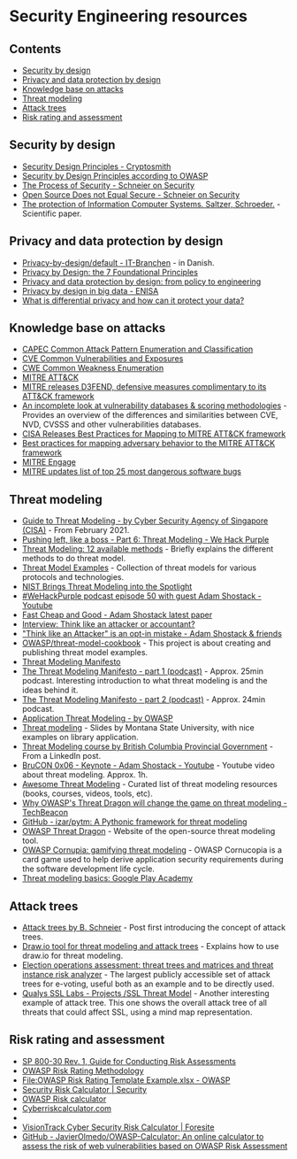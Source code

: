 # Security Engineering resources

## Contents
- [Security by design](#security-by-design)
- [Privacy and data protection by design](#privacy-and-data-protection-by-design)
- [Knowledge base on attacks](#knowledge-base-on-attacks)
- [Threat modeling](#threat-modeling)
- [Attack trees](#attack-trees)
- [Risk rating and assessment](#risk-rating-and-assessment)


## Security by design

- [Security Design Principles - Cryptosmith](https://cryptosmith.com/2013/10/19/security-design-principles/)
- [Security by Design Principles according to OWASP](https://patchstack.com/articles/security-design-principles-owasp/)
- [The Process of Security - Schneier on Security](https://www.schneier.com/essays/archives/2000/04/the_process_of_secur.html)
- [Open Source Does not Equal Secure - Schneier on Security](https://www.schneier.com/blog/archives/2020/12/open-source-does-not-equal-secure.html)
- [The protection of Information Computer Systems. Saltzer, Schroeder.](https://www.cl.cam.ac.uk/teaching/1011/R01/75-protection.pdf) - Scientific paper.  

## Privacy and data protection by design

- [Privacy-by-design/default - IT-Branchen](https://itb.dk/persondataforordningen/privacy-by-design-default/) - in Danish.
- [Privacy by Design: the 7 Foundational Principles](https://www.ipc.on.ca/wp-content/uploads/Resources/7foundationalprinciples.pdf)
- [Privacy and data protection by design: from policy to engineering](https://www.enisa.europa.eu/publications/privacy-and-data-protection-by-design/at_download/fullReport)
- [Privacy by design in big data - ENISA](https://www.enisa.europa.eu/publications/big-data-protection)
- [What is differential privacy and how can it protect your data?](https://theconversation.com/explainer-what-is-differential-privacy-and-how-can-it-protect-your-data-90686)

## Knowledge base on attacks

- [CAPEC Common Attack Pattern Enumeration and Classification](https://capec.mitre.org/index.html)
- [CVE Common Vulnerabilities and Exposures](https://cve.mitre.org/index.html)
- [CWE Common Weakness Enumeration](https://cwe.mitre.org/index.html)
- [MITRE ATT&CK](https://attack.mitre.org/)
- [MITRE releases D3FEND, defensive measures complimentary to its ATT&CK framework](https://therecord.media/mitre-releases-d3fend-defensive-measures-complimentary-to-its-attck-framework/)
- [An incomplete look at vulnerability databases & scoring methodologies](https://medium.com/@chris.hughes_11070/an-incomplete-look-at-vulnerability-databases-scoring-methodologies-7be7155661e8) - Provides an overview of the differences and similarities between CVE, NVD, CVSSS and other vulnerabilities databases.
- [CISA Releases Best Practices for Mapping to MITRE ATT&CK framework](https://www.cisa.gov/uscert/ncas/current-activity/2021/06/02/cisa-releases-best-practices-mapping-mitre-attckr)
- [Best practices for mapping adversary behavior to the MITRE ATT&CK framework](https://www.cisa.gov/uscert/sites/default/files/publications/Best%20Practices%20for%20MITRE%20ATTCK%20Mapping.pdf)
- [MITRE Engage](https://engage.mitre.org/)
- [MITRE updates list of top 25 most dangerous software bugs](https://www.bleepingcomputer.com/news/security/mitre-updates-list-of-top-25-most-dangerous-software-bugs/)

## Threat modeling

- [Guide to Threat Modeling - by Cyber Security Agency of Singapore (CISA)](https://www.csa.gov.sg/-/media/csa/documents/legislation_supplementary_references/guide-to-cyber-threat-modelling.pdf) - From February 2021.
- [Pushing left, like a boss - Part 6: Threat Modeling - We Hack Purple](https://wehackpurple.com/pushing-left-like-a-boss-part-6-threat-modelling/)
- [Threat Modeling: 12 available methods](https://insights.sei.cmu.edu/blog/threat-modeling-12-available-methods/) - Briefly explains the different methods to do threat model.
- [Threat Model Examples](https://github.com/TalEliyahu/Threat_Model_Examples) - Collection of threat models for various protocols and technologies.
- [NIST Brings Threat Modeling into the Spotlight](https://thecyberpost.com/news/security/threat-intelligence/nist-brings-threat-modeling-into-the-spotlight/)
- [#WeHackPurple podcast episode 50 with guest Adam Shostack - Youtube](https://www.youtube.com/watch?v=I9F9nzpjS5U)
- [Fast Cheap and Good - Adam Shostack latest paper](https://shostack.org/files/papers/Fast-Cheap-and-Good.pdf)
- [Interview: Think like an attacker or accountant?](https://appsecpodcast.securityjourney.com/1730684/8122724-interview-think-like-an-attacker-or-accountant-s01e16-application-security-podcast)
- ["Think like an Attacker" is an opt-in mistake - Adam Shostack & friends](https://adam.shostack.org/blog/2016/04/think-like-an-attacker-is-an-opt-in-mistake/)
- [OWASP/threat-model-cookbook](https://github.com/OWASP/threat-model-cookbook) - This project is about creating and publishing threat model examples.
- [Threat Modeling Manifesto](https://www.threatmodelingmanifesto.org/)
- [The Threat Modeling Manifesto - part 1 (podcast)](https://appsecpodcast.securityjourney.com/1730684/8122585-the-threat-modeling-manifesto-part-1) - Approx. 25min podcast. Interesting introduction to what threat modeling is and the ideas behind it.
- [The Threat Modeling Manifesto - part 2 (podcast)](https://appsecpodcast.securityjourney.com/1730684/8122584-the-threat-modeling-manifesto-part-2) - Approx. 24min podcast.
- [Application Threat Modeling - by OWASP](https://owasp.org/www-community/Threat_Modeling)
- [Threat modeling](https://www.cs.montana.edu/courses/csci476/topics/threat_modeling.pdf) - Slides by Montana State University, with nice examples on library application.
- [Threat Modeling course by British Columbia Provincial Government](https://www.linkedin.com/posts/julienprovenzano_threat-modelling-information-security-branch-activity-6955326649148076032-zY_O?utm_source=share&utm_medium=member_desktop) - From a LinkedIn post.
- [BruCON 0x06 - Keynote - Adam Shostack - Youtube](https://www.youtube.com/watch?v=-2zvfevLnp4) - Youtube video about threat modeling. Approx. 1h.
- [Awesome Threat Modeling](https://github.com/hysnsec/awesome-threat-modelling) - Curated list of threat modeling resources (books, courses, videos, tools, etc).
- [Why OWASP's Threat Dragon will change the game on threat modeling - TechBeacon](https://techbeacon.com/security/why-owasps-threat-dragon-will-change-game-threat-modeling)
- [GitHub - izar/pytm: A Pythonic framework for threat modeling](https://github.com/izar/pytm)
- [OWASP Threat Dragon](https://www.threatdragon.com) - Website of the open-source threat modeling tool.
- [OWASP Cornupia: gamifying threat modeling](https://owasp.org/www-project-cornucopia/) - OWASP Cornucopia is a card game used to help derive application security requirements during the software development life cycle.
- [Threat modeling basics: Google Play Academy](https://playacademy.exceedlms.com/student/path/63550/activity/220969)

## Attack trees

- [Attack trees by B. Schneier](https://www.schneier.com/academic/archives/1999/12/attack_trees.html) - Post first introducing the concept of attack trees.
- [Draw.io tool for threat modeling and attack trees](https://michenriksen.com/blog/drawio-for-threat-modeling/) - Explains how to use draw.io for threat modeling.
- [Election operations assessment: threat trees and matrices and threat instance risk analyzer](https://www.eac.gov/sites/default/files/eac_assets/1/28/Election_Operations_Assessment_Threat_Trees_and_Matrices_and_Threat_Instance_Risk_Analyzer_(TIRA).pdf) - The largest publicly accessible set of attack trees for e-voting, useful both as an example and to be directly used.
- [Qualys SSL Labs - Projects /SSL Threat Model](https://www.ssllabs.com/projects/ssl-threat-model/) - Another interesting example of attack tree. This one shows the overall attack tree of all threats that could affect SSL, using a mind map representation.

## Risk rating and assessment

- [SP 800-30 Rev. 1, Guide for Conducting Risk Assessments](https://csrc.nist.gov/publications/detail/sp/800-30/rev-1/final)
- [OWASP Risk Rating Methodology](https://owasp.org/www-community/OWASP_Risk_Rating_Methodology)
- [File:OWASP Risk Rating Template Example.xlsx - OWASP](https://wiki.owasp.org/index.php/File:OWASP_Risk_Rating_Template_Example.xlsx)
- [Security Risk Calculator | Security](https://security.drupal.org/riskcalc)
- [OWASP Risk calculator](https://www.security-net.biz/files/owaspriskcalc.html)
- [Cyberriskcalculator.com](https://www.cyberriskcalculator.com/)
- [](https://fedvte.usalearning.gov/courses/Security+_v401/course/videos/pdf/Security+_v401_D03_S01_T03_STEP.pdf)
- [VisionTrack Cyber Security Risk Calculator | Foresite](https://foresite.com/visiontrack-cyber-risk-calculator/)
- [GitHub - JavierOlmedo/OWASP-Calculator: An online calculator to assess the risk of web vulnerabilities based on OWASP Risk Assessment](https://github.com/JavierOlmedo/OWASP-Calculator)

